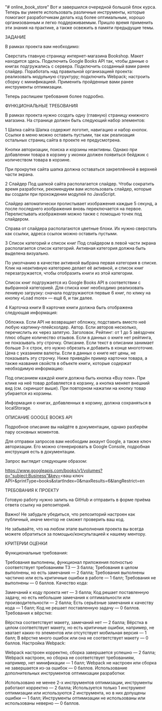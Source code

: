 "# online_book_store"
Вот и завершился очередной большой блок курса. Теперь вы умеете использовать различные инструменты, которые помогают разработчикам делать код более оптимальным, хорошо организованным и легко поддерживаемым. Пришло время применить эти знания на практике, а также освежить в памяти предыдущие темы.

ЗАДАНИЕ

В рамках проекта вам необходимо:

Сверстать главную страницу интернет-магазина Bookshop. Макет находится здесь.
Подключить Google Books API так, чтобы данные о книгах подгружались с сервера.
Подключить созданный вами ранее слайдер.
Поработать над правильной организацией проекта:
реализовать модульную структуру;
подключить Webpack;
настроить сборку с минификацией.
Применить пройденные вами ранее инструменты оптимизации.

Теперь распишем требования более подробно.

ФУНКЦИОНАЛЬНЫЕ ТРЕБОВАНИЯ

В рамках проекта нужно создать одну (главную) страницу книжного магазина. На странице должен быть следующий набор элементов:

1
Шапка сайта
Шапка содержит логотип, навигацию и набор кнопок. Ссылки в меню можно оставить пустыми, так как реализация остальных страниц сайта в проекте не предусмотрена.

Кнопки авторизации, поиска и корзины неактивны. Однако при добавлении товара в корзину у иконки должен появиться бейджик с количеством товара в корзине.

При прокрутке сайта шапка должна оставаться закреплённой в верхней части экрана.

2
Слайдер
Под шапкой сайта располагается слайдер. Чтобы сократить время разработки, рекомендуем вам использовать слайдер, которые вы создали при прохождении модулей по JavaScript.

Слайдер автоматически пролистывает изображения каждые 5 секунд, а после последнего изображения вновь переключается на первое. Перелистывать изображения можно также с помощью точек под слайдером.

Справа от слайдера располагаются цветные блоки. Их нужно сверстать как ссылки, адреса ссылок можно оставить пустыми.

3
Список категорий и список книг
Под слайдером в левой части экрана располагается список категорий. Активная категория должна быть выделена визуально.

По умолчанию в качестве активной выбрана первая категория в списке. Клик на неактивную категорию делает её активной, и список книг перезагружается, чтобы отобразить книги из этой категории.

Список книг подгружается из Google Books API в соответствии с выбранной категорией. Для списка книг необходимо реализовать ленивую загрузку: сначала подгружаются первые 6 книг, по клику на кнопку «Load more» — ещё 6, и так далее.

4
Карточка книги
В карточке книги должна быть отображена следующая информация:

Обложка. Если API не возвращает обложку, подставить вместо неё любую картинку-плейсхолдер.
Автор. Если авторов несколько, перечислить их через запятую.
Заголовок.
Рейтинг: от 1 до 5 звёздочек плюс общее количество отзывов. Если в данных о книге нет рейтинга, не показывать эту строчку.
Описание. Если текст в описании занимает больше 3-х строк, его нужно обрезать и добавить в конце многоточие.
Цена с указанием валюты. Если в данных о книге нет цены, не показывать эту строчку.
Ниже приведён пример карточки товара, а также названия свойств в объекте книги, которые содержат необходимую информацию:

Под описанием каждой книги должна быть кнопка «Buy now». При клике на неё товар добавляется в корзину, а кнопка меняет внешний вид (см. скриншот выше). При повторном нажатии на кнопку товар убирается из корзины.

Информация о книгах, добавленных в корзину, должна сохраняться в localStorage.

ОПИСАНИЕ GOOGLE BOOKS API

Подробное описание вы найдёте в документации, однако разберём пару основных моментов.

Для отправки запросов вам необходим аккаунт Google, а также ключ авторизации. Его можно сгенерировать в Google Console, подробная инструкция есть в документации.

Запрос выглядит следующим образом:

https://www.googleapis.com/books/v1/volumes?q="subject:Business"&key=<ваш ключ API>&printType=books&startIndex=0&maxResults=6&langRestrict=en

ТРЕБОВАНИЯ К ПРОЕКТУ

Готовую работу нужно залить на GitHub и отправить в форме приёма ответа ссылку на репозиторий.

Важно! Не забудьте убедиться, что репозиторий настроен как публичный, иначе ментор не сможет проверить ваш код.

Не забывайте, что на любом этапе выполнения проекта вы всегда можете обратиться за помощью/консультацией к нашему ментору.

КРИТЕРИИ ОЦЕНКИ

Функциональные требования:

Требования выполнены, функционал приложения полностью соответствует требованиям ТЗ — 3 балла;
Требования в целом выполнены, но есть замечания — 2 балла;
Требования выполнены частично или есть критичные ошибки в работе — 1 балл;
Требования не выполнены — 0 баллов.
Качество кода:

Замечаний к коду проекта нет — 3 балла;
Код решает поставленную задачу, но есть небольшие замечания к оптимальности или производительности — 2 балла;
Есть серьёзные замечания к качеству кода — 1 балл;
Код не решает поставленную задачу — 0 баллов.
Требования к вёрстке:

Вёрстка соответствует макету, замечаний нет — 2 балла;
Вёрстка в целом соответствует макету, но есть критичные ошибки, например, не хватает каких-то элементов или отсутствует мобильная версия — 1 балл;
В вёрстке много ошибок или она не соответствует макету — 0 баллов.
Настройка Webpack:

Webpack настроен корректно, сборка завершается успешно — 2 балла;
Webpack настроен, но сборка не соответствует требованиям, например, нет минификации — 1 балл;
Webpack не настроен или сборка не завершается из-за ошибок — 0 баллов.
Использование дополнительных инструментов оптимизации разработки:

Использовано не менее 2-х инструментов оптимизации, инструменты работают корректно — 2 балла;
Используется только 1 инструмент оптимизации или используются 2 инструмента, но в них допущены ошибки — 1 балл;
Инструменты оптимизации не использованы или использованы неверно — 0 баллов.
